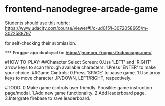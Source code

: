 frontend-nanodegree-arcade-game
===============================

Students should use this rubric: https://www.udacity.com/course/viewer#!/c-ud015/l-3072058665/m-3072588797

for self-checking their submission.

*** Frogger app deployed to: https://jmenera-frogger.firebaseapp.com/

#HOW-TO-PLAY:
	##Character Select Screen:
		0.Use 'LEFT' and 'RIGHT' arrow keys to scan through available characters.
		1.Press 'ENTER' to make your choice.
	##Game Controls:
		0.Press 'SPACE' to pause game.
		1.Use arroy keys to move character UP/DOWN, LEFT/RIGHT, respectively.

#TODO:
	0.Make game controls user friendly. Poosible: game instruction page/modal.
	1.Add new game functionality.
	2.Add leaderboard page.
	3.Intergrate firebase to save leaderboard.
